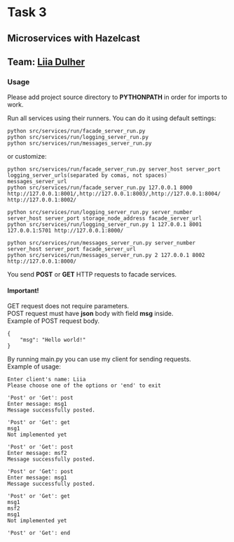# Task 3
## Microservices with Hazelcast
## Team: [Liia Dulher](https://github.com/LiiaDulher)
### Usage
Please add project source directory to <b>PYTHONPATH</b> in order for imports to work.

Run all services using their runners.
You can do it using default settings:
````
python src/services/run/facade_server_run.py
python src/services/run/logging_server_run.py
python src/services/run/messages_server_run.py
````
or customize:
````
python src/services/run/facade_server_run.py server_host server_port logging_server_urls(separated by comas, not spaces) messages_server_url
python src/services/run/facade_server_run.py 127.0.0.1 8000 http://127.0.0.1:8001/,http://127.0.0.1:8003/,http://127.0.0.1:8004/ http://127.0.0.1:8002/
````
````
python src/services/run/logging_server_run.py server_number server_host server_port storage_node_address facade_server_url
python src/services/run/logging_server_run.py 1 127.0.0.1 8001 127.0.0.1:5701 http://127.0.0.1:8000/
````
````
python src/services/run/messages_server_run.py server_number server_host server_port facade_server_url
python src/services/run/messages_server_run.py 2 127.0.0.1 8002 http://127.0.0.1:8000/
````

You send <b>POST</b> or <b>GET</b> HTTP requests to facade services.
#### Important!
GET request does not require parameters.<br>
POST request must have <b>json</b> body with field <b>msg</b> inside.<br>
Example of POST request body.
````
{
    "msg": "Hello world!"
}
````

By running main.py you can use my client for sending requests.<br>
Example of usage:
````
Enter client's name: Liia
Please choose one of the options or 'end' to exit

'Post' or 'Get': post
Enter message: msg1
Message successfully posted.

'Post' or 'Get': get
msg1
Not implemented yet

'Post' or 'Get': post
Enter message: msf2
Message successfully posted.

'Post' or 'Get': post
Enter message: msg1
Message successfully posted.

'Post' or 'Get': get
msg1
msf2
msg1
Not implemented yet

'Post' or 'Get': end
````